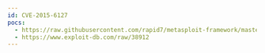 ```yaml
---
id: CVE-2015-6127
pocs:
  - https://raw.githubusercontent.com/rapid7/metasploit-framework/master/modules/auxiliary/server/ms15_134_mcl_leak.rb
  - https://www.exploit-db.com/raw/38912
---
```

